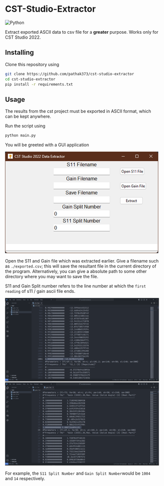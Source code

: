 # CST-Studio-Extractor

![Python](https://img.shields.io/badge/python-3670A0?style=for-the-badge&logo=python&logoColor=ffdd54)

Extract exported ASCII data to csv file for a **greater** purpose. Works only for CST Studio 2022. 

## Installing

Clone this repository using

```bash
git clone https://github.com/pathak373/cst-studio-extractor
cd cst-studio-extractor
pip install -r requirements.txt
```

## Usage

The results from the cst project must be exported in ASCII format, which can be kept anywhere.

Run the script using
```bash
python main.py

```
You will be greeted with a GUI application

![app](./assets/ss/app.png)

Open the S11 and Gain file which was extracted earlier. Give a filename such as `./exported.csv`; this will save the resultant file in the current directory of the program. Alternatively, you can give a absolute path to some other directory where you may want to save the file.

S11 and Gain Split number refers to the line number at which the `first reading` of s11 / gain ascii file ends.

![s11](./assets/ss/s11.png)
![s11](./assets/ss/gain.png)

For example, the `S11 Split Number` and `Gain Split Number`would be `1004` and `14` respectively.